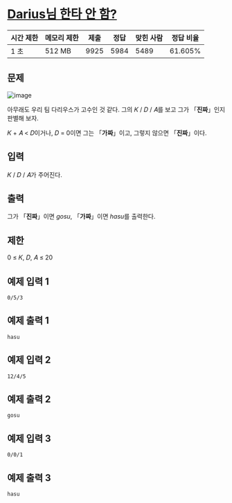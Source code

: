 # [Darius님 한타 안 함?](https://www.acmicpc.net/problem/20499)

| 시간 제한 | 메모리 제한 | 제출 | 정답 | 맞힌 사람 | 정답 비율 |
| --- | --- | --- | --- | --- | --- |
| 1 초 | 512 MB | 9925 | 5984 | 5489 | 61.605% |

## 문제

![image](https://upload.acmicpc.net/7e511773-be18-4dcc-a516-00dc87dda2f4/-/preview/)

아무래도 우리 팀 다리우스가 고수인 것 같다. 그의 𝐾 / 𝐷 / 𝐴를 보고 그가 「**진짜**」인지 판별해 보자.

𝐾 + 𝐴 < 𝐷이거나, 𝐷 = 0이면 그는 「**가짜**」이고, 그렇지 않으면 「**진짜**」이다.

## 입력

𝐾 / 𝐷 / 𝐴가 주어진다.

## 출력

그가 「**진짜**」이면 *gosu*, 「**가짜**」이면 *hasu*를 출력한다.

## 제한

0 ≤ 𝐾, 𝐷, 𝐴 ≤ 20

## 예제 입력 1

```
0/5/3

```

## 예제 출력 1

```
hasu

```

## 예제 입력 2

```
12/4/5

```

## 예제 출력 2

```
gosu

```

## 예제 입력 3

```
0/0/1

```

## 예제 출력 3

```
hasu
```
